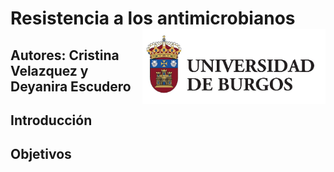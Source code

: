 # Resistencia a los antimicrobianos <img src='INPUT/IMAGENES/universidad_burgos.jpg' align="right" height="120" />
## Autores: Cristina Velazquez y Deyanira Escudero
## Introducción
## Objetivos
